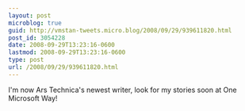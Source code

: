 ```yaml
---
layout: post
microblog: true
guid: http://vmstan-tweets.micro.blog/2008/09/29/939611820.html
post_id: 3054228
date: 2008-09-29T13:23:16-0600
lastmod: 2008-09-29T13:23:16-0600
type: post
url: /2008/09/29/939611820.html
---
```

I'm now Ars Technica's newest writer, look for my stories soon at One Microsoft Way!
